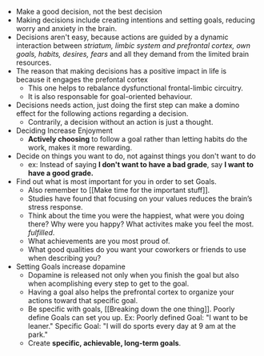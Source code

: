 - Make a good decision, not the best decision
- Making decisions include creating intentions and setting goals, reducing worry and anxiety in the brain.
- Decisions aren't easy, because actions are guided by a dynamic interaction between *striatum, limbic system and prefrontal cortex, own goals, habits, desires, fears* and all they demand from the limited brain resources.
- The reason that making decisions has a positive impact in life is because it engages the prefontal cortex
	- This one helps to rebalance dysfunctional frontal-limbic circuitry.
	- It is also responsable for goal-oriented behaviour.
- Decisions needs action, just doing the first step can make a domino effect for the following actions regarding a decision.
	- Contrarily, a decision without an action is just a thought.
- Deciding Increase Enjoyment
	- **Actively choosing** to follow a goal rather than letting habits do the work, makes it more rewarding.
- Decide on things you want to do, not against things you don't want to do
	- ex: Instead of saying **I don't want to have a bad grade**, say **I want to have a good grade.**
- Find out what is most important for you in order to set Goals.
	- Also remember to [[Make time for the important stuff]].
	- Studies have found that focusing on your values reduces the brain’s stress response.
	- Think about the time you were the happiest, what were you doing there? Why were you happy? What activites make you feel the most. *fulfilled*.
	- What achievements are you most proud of.
	- What good qualities do you want your coworkers or friends to use when describing you?
- Setting Goals increase dopamine
	- Dopamine is released not only when you finish the goal but also when acomplishing every step to get to the goal.
	- Having a goal also helps the prefrontal cortex to organize your actions toward that specific goal.
	- Be specific with goals, [[Breaking down the one thing]]. Poorly define Goals can set you up. Ex: Poorly defined Goal: "I want to be leaner." Specific Goal: "I will do sports every day at 9 am at the park."
	- Create **specific, achievable, long-term goals**.